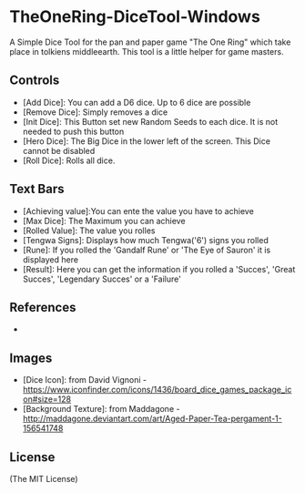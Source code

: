 # TheOneRing-DiceTool-Windows
A Simple Dice Tool for the pan and paper game "The One Ring" which take place in tolkiens middleearth.
This tool is a little helper for game masters.

## Controls
- [Add Dice]: You can add a D6 dice. Up to 6 dice are possible
- [Remove Dice]: Simply removes a dice
- [Init Dice]: This Button set new Random Seeds to each dice. It is not needed to push this button
- [Hero Dice]: The Big Dice in the lower left of the screen. This Dice cannot be disabled
- [Roll Dice]: Rolls all dice.

## Text Bars
- [Achieving value]:You can ente the value you have to achieve 
- [Max Dice]: The Maximum you can achieve
- [Rolled Value]: The value you rolles
- [Tengwa Signs]: Displays how much Tengwa('6') signs you rolled
- [Rune]: If you rolled the 'Gandalf Rune' or 'The Eye of Sauron' it is displayed here
- [Result]: Here you can get the information if you rolled a 'Succes', 'Great Succes', 'Legendary Succes' or a 'Failure'

## References
- [Official The One Ring website]: http://www.cubicle7.co.uk/our-games/the-one-ring/

## Images
- [Dice Icon]: from David Vignoni - https://www.iconfinder.com/icons/1436/board_dice_games_package_icon#size=128
- [Background Texture]: from Maddagone - http://maddagone.deviantart.com/art/Aged-Paper-Tea-pergament-1-156541748

## License
(The MIT License)
